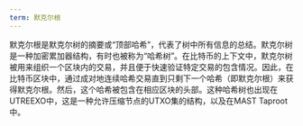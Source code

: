 ```yaml
---
term: 默克尔根
---
```


默克尔根是默克尔树的摘要或“顶部哈希”，代表了树中所有信息的总结。默克尔树是一种加密累加器结构，有时也被称为“哈希树”。在比特币的上下文中，默克尔树被用来组织一个区块内的交易，并且便于快速验证特定交易的包含情况。因此，在比特币区块中，通过成对地连续哈希交易直到只剩下一个哈希（即默克尔根）来获得默克尔根。然后，这个哈希被包含在相应区块的头部。这种哈希树也出现在UTREEXO中，这是一种允许压缩节点的UTXO集的结构，以及在MAST Taproot中。
